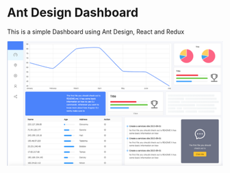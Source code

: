 
# Ant Design Dashboard

This is a simple Dashboard using Ant Design, React and Redux

<img align="left" src="https://github.com/Dmitry-Shmelev/react-dashboard/blob/master/react-redux-ant.png">

